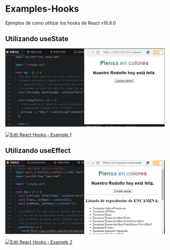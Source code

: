# Examples-Hooks
Ejemplos de como utilizar los hooks de React v16.8.0



## Utilizando useState

![Edit React Hooks - Example 1](https://github.com/Javierif/Examples-Hooks/blob/master/images/usestate.JPG?raw=true)

[![Edit React Hooks - Example 1](https://codesandbox.io/static/img/play-codesandbox.svg)](https://codesandbox.io/s/m5nq7p51y9?autoresize=1&fontsize=14)

## Utilizando useEffect

![Edit React Hooks - Example 2](https://github.com/Javierif/Examples-Hooks/blob/master/images/useeffect.JPG?raw=true)

[![Edit React Hooks - Example 2](https://codesandbox.io/static/img/play-codesandbox.svg)](https://codesandbox.io/s/j31nojqokw?fontsize=14)
